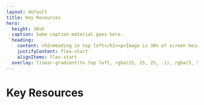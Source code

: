 ```yaml
---
layout: default
title: Key Resources
hero:
  height: 30vh
  caption: Some caption material goes here.
  heading:
    content: <h2>Heading in top left</h2><p>Image is 30% of screen height.</p>
    justifyContent: flex-start
    alignItems: flex-start
  overlay: linear-gradient(to top left, rgba(25, 25, 25, .1), rgba(5, 5, 5, .8));
---
```


# Key Resources
